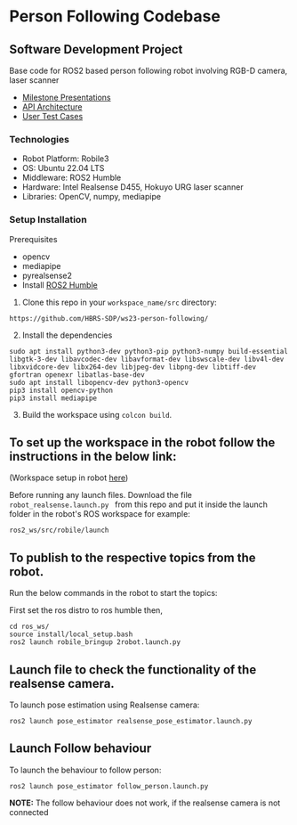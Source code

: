 # Person Following Codebase
## Software Development Project
 
Base code for ROS2 based person following robot involving RGB-D camera, laser scanner <br>
- [Milestone Presentations](https://drive.google.com/drive/folders/1fSUbau2GBS1j4a7OnIZlPYnxty2QNiYR?usp=drive_link) <br>
- [API Architecture](https://github.com/HBRS-SDP/ws23-person-following/blob/main/API_architecture.md)
- [User Test Cases](https://github.com/HBRS-SDP/ws23-person-following/blob/main/User_Test_Cases.md)

### Technologies
- Robot Platform: Robile3
- OS: Ubuntu 22.04 LTS
- Middleware: ROS2 Humble
- Hardware: Intel Realsense D455, Hokuyo URG laser scanner
- Libraries: OpenCV, numpy, mediapipe

### Setup Installation 
Prerequisites
- opencv
- mediapipe
- pyrealsense2
- Install [ROS2 Humble](https://docs.ros.org/en/humble/Installation/Ubuntu-Install-Debians.html)

1. Clone this repo in your ```workspace_name/src``` directory:
```
https://github.com/HBRS-SDP/ws23-person-following/
```
2. Install the dependencies
```
sudo apt install python3-dev python3-pip python3-numpy build-essential libgtk-3-dev libavcodec-dev libavformat-dev libswscale-dev libv4l-dev libxvidcore-dev libx264-dev libjpeg-dev libpng-dev libtiff-dev gfortran openexr libatlas-base-dev
sudo apt install libopencv-dev python3-opencv
pip3 install opencv-python
pip3 install mediapipe

```
3. Build the workspace using ```colcon build```.


## To set up the workspace in the robot follow the instructions in the below link:

(Workspace setup in robot [here](https://robile-amr.readthedocs.io/en/humble/source/getting_started.html#cloning-repositories-from-hbrs-amr-group))

Before running any launch files. Download the file ```robot_realsense.launch.py ``` from this repo and put it inside the launch folder in the robot's ROS workspace for example:

```ros2_ws/src/robile/launch```

## To publish to the respective topics from the robot.

Run the below commands in the robot to start the topics:

First set the ros distro to ros humble then,

```
cd ros_ws/ 
source install/local_setup.bash
ros2 launch robile_bringup 2robot.launch.py 

```

## Launch file to check the functionality of the realsense camera.
To launch pose estimation using Realsense camera:
```
ros2 launch pose_estimator realsense_pose_estimator.launch.py 
```
## Launch Follow behaviour
To launch the behaviour to follow person:  
```
ros2 launch pose_estimator follow_person.launch.py
```

**NOTE:** The follow behaviour does not work, if the realsense camera is not connected
